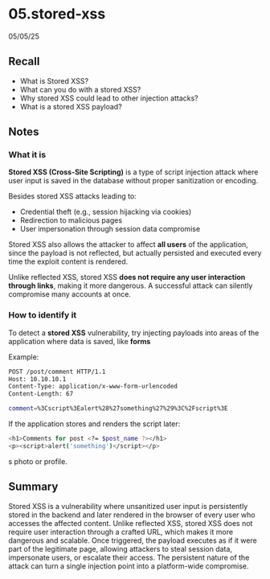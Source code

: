 # 05.stored-xss

05/05/25

## Recall

- What is Stored XSS?
- What can you do with a stored XSS?
- Why stored XSS could lead to other injection attacks?
- What is a stored XSS payload?

## Notes

### What it is

**Stored XSS (Cross-Site Scripting)** is a type of script injection attack where user input is saved in the database without proper sanitization or encoding.

Besides stored XSS attacks leading to:

- Credential theft (e.g., session hijacking via cookies)
- Redirection to malicious pages
- User impersonation through session data compromise

Stored XSS also allows the attacker to affect **all users** of the application, since the payload is not reflected, but actually persisted and executed every time the exploit content is rendered.

Unlike reflected XSS, stored XSS **does not require any user interaction through links**, making it more dangerous. A successful attack can silently compromise many accounts at once.

### How to identify it

To detect a **stored XSS** vulnerability, try injecting payloads into areas of the application where data is saved, like **forms**

Example:

```bash
POST /post/comment HTTP/1.1
Host: 10.10.10.1
Content-Type: application/x-www-form-urlencoded
Content-Length: 67

comment=%3Cscript%3Ealert%28%27something%27%29%3C%2Fscript%3E
```

If the application stores and renders the script later:

```bash
<h1>Comments for post <?= $post_name ?></h1>
<p><script>alert('something')</script></p>
```

s photo or profile.

## Summary

Stored XSS is a vulnerability where unsanitized user input is persistently stored in the backend and later rendered in the browser of every user who accesses the affected content. Unlike reflected XSS, stored XSS does not require user interaction through a crafted URL, which makes it more dangerous and scalable. Once triggered, the payload executes as if it were part of the legitimate page, allowing attackers to steal session data, impersonate users, or escalate their access. The persistent nature of the attack can turn a single injection point into a platform-wide compromise.
